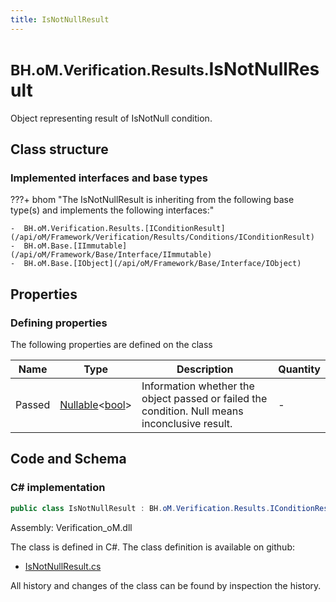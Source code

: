 ```yaml
---
title: IsNotNullResult
---
```


# <small>BH.oM.Verification.Results.</small>**IsNotNullResult**

Object representing result of IsNotNull condition.

## Class structure

### Implemented interfaces and base types

???+ bhom "The IsNotNullResult is inheriting from the following base type(s) and implements the following interfaces:"

    -  BH.oM.Verification.Results.[IConditionResult](/api/oM/Framework/Verification/Results/Conditions/IConditionResult)
    -  BH.oM.Base.[IImmutable](/api/oM/Framework/Base/Interface/IImmutable)
    -  BH.oM.Base.[IObject](/api/oM/Framework/Base/Interface/IObject)


## Properties



### Defining properties

The following properties are defined on the class

| Name             | Type             | Description      | Quantity         |
|------------------|------------------|------------------|------------------|
| Passed | [Nullable](https://learn.microsoft.com/en-us/dotnet/api/System.Nullable-1?view=netstandard-2.0)&lt;[bool](https://learn.microsoft.com/en-us/dotnet/api/System.Boolean?view=netstandard-2.0)&gt; | Information whether the object passed or failed the condition. Null means inconclusive result. | - |


## Code and Schema

### C# implementation

``` C# title="C#"
public class IsNotNullResult : BH.oM.Verification.Results.IConditionResult, BH.oM.Base.IImmutable, BH.oM.Base.IObject
```

Assembly: Verification_oM.dll

The class is defined in C#. The class definition is available on github:

- [IsNotNullResult.cs](https://github.com/BHoM/BHoM/blob/develop/Verification_oM/Results\Conditions\IsNotNullResult.cs)

All history and changes of the class can be found by inspection the history.
